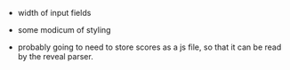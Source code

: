 - width of input fields
- some modicum of styling


- probably going to need to store scores as a js file, so that it can be read by the reveal parser.